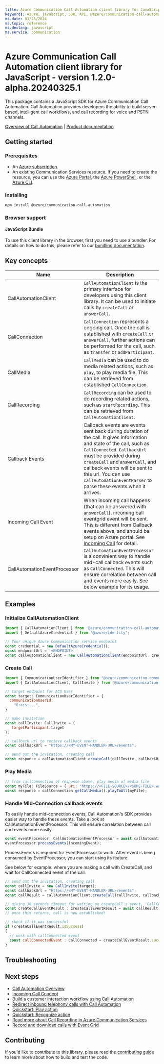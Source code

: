 ```yaml
---
title: Azure Communication Call Automation client library for JavaScript
keywords: Azure, javascript, SDK, API, @azure/communication-call-automation, communication
ms.date: 03/25/2024
ms.topic: reference
ms.devlang: javascript
ms.service: communication
---
```

# Azure Communication Call Automation client library for JavaScript - version 1.2.0-alpha.20240325.1 


This package contains a JavaScript SDK for Azure Communication Call Automation. Call Automation provides developers the ability to build server-based, intelligent call workflows, and call recording for voice and PSTN channels.

[Overview of Call Automation][overview] | [Product documentation][product_docs]

## Getting started

### Prerequisites

- An [Azure subscription][azure_sub].
- An existing Communication Services resource. If you need to create the resource, you can use the [Azure Portal][azure_portal], the [Azure PowerShell][azure_powershell], or the [Azure CLI][azure_cli].

### Installing
```bash
npm install @azure/communication-call-automation
```

### Browser support

#### JavaScript Bundle
To use this client library in the browser, first you need to use a bundler. For details on how to do this, please refer to our [bundling documentation][build_doc].

## Key concepts
| Name                 | Description                                                                                                                                                                                                                                                                                                                              |
| -------------------- | ---------------------------------------------------------------------------------------------------------------------------------------------------------------------------------------------------------------------------------------------------------------------------------------------------------------------------------------- |
| CallAutomationClient | `CallAutomationClient` is the primary interface for developers using this client library. It can be used to initiate calls by `createCall` or `answerCall`.                                                                                                                                                                              |
| CallConnection       | `CallConnection` represents a ongoing call. Once the call is established with `createCall` or `answerCall`, further actions can be performed for the call, such as `transfer` or `addParticipant`.                                                                                                                                       |
| CallMedia            | `CallMedia` can be used to do media related actions, such as `play`, to play media file. This can be retrieved from established `CallConnection`.                                                                                                                                                                                        |
| CallRecording        | `CallRecording` can be used to do recording related actions, such as `startRecording`. This can be retrieved from `CallAutomationClient`.                                                                                                                                                                                                |
| Callback Events      | Callback events are events sent back during duration of the call. It gives information and state of the call, such as `CallConnected`. `CallbackUrl` must be provided during `createCall` and `answerCall`, and callback events will be sent to this url. You can use `callAutomationEventParser` to parse these events when it arrives. |
| Incoming Call Event  | When incoming call happens (that can be answered with `answerCall`), incoming call eventgrid event will be sent. This is different from Callback events above, and should be setup on Azure portal. See [Incoming Call][incomingcall] for detail.                                                                                        |
| CallAutomationEventProcessor | `CallAutomationEventProcessor` is a convinient way to handle mid-call callback events such as `CallConnected`. This will ensure correlation between call and events more easily. See below example for its usage.|

## Examples
### Initialize CallAutomationClient
```JavaScript
import { CallAutomationClient } from '@azure/communication-call-automation';
import { DefaultAzureCredential } from "@azure/identity"; 

// Your unique Azure Communication service endpoint
const credential = new DefaultAzureCredential(); 
const endpointUrl = '<ENDPOINT>' 
const callAutomationClient = new CallAutomationClient(endpointUrl, credential); 
```

### Create Call
```JavaScript
import { CommunicationUserIdentifier } from "@azure/communication-common";
import { CallAutomationClient, CallInvite } from '@azure/communication-call-automation';

// target endpoint for ACS User
const target: CommunicationUserIdentifier = {
  communicationUserId:
    "8:acs:...",
}

// make invitation
const callInvite: CallInvite = {
   targetParticipant:target
};

// callback url to recieve callback events
const callbackUrl = "https://<MY-EVENT-HANDLER-URL>/events";

// send out the invitation, creating call
const response = callAutomationClient.createCall(callInvite, callbackUrl);
```

### Play Media
```JavaScript
// from callconnection of response above, play media of media file
const myFile: FileSource = { uri: "https://<FILE-SOURCE>/<SOME-FILE>.wav" }
const response = callConnection.getCallMedia().playToAll(myFile);
```

### Handle Mid-Connection callback events
To easily handle mid-connection events, Call Automation's SDK provides easier way to handle these events. Take a look at CallAutomationEventProcessor. This will ensure correlation between call and events more easily.
```JavaScript
const eventProcessor: CallAutomationEventProcessor = await callAutomationClient.getEventProcessor();
eventProcessor.processEvents(incomingEvent);
```
ProcessEvents is required for EventProcessor to work. After event is being consumed by EventProcessor, you can start using its feature.

See below for example: where you are making a call with CreateCall, and wait for CallConnected event of the call.
```JavaScript
// send out the invitation, creating call
const callInvite = new CallInvite(target);
const callbackUrl = "https://<MY-EVENT-HANDLER-URL>/events";
const callResult = callAutomationClient.createCall(callInvite, callbackUrl);

// giving 30 seconds timeout for waiting on createCall's event, 'CallConnected'
const createCallEventResult : CreateCallEventResult = await callResult.waitForEventProcessor(undefined, 30000);
// once this returns, call is now established!

// check if it was successful
if (createCallEventResult.isSuccess)
{
  // work with callConnected event
  const callConnectedEvent : CallConnected = createCallEventResult.successResult!;
}
```

## Troubleshooting

## Next steps
- [Call Automation Overview][overview]
- [Incoming Call Concept][incomingcall]
- [Build a customer interaction workflow using Call Automation][build1]
- [Redirect inbound telephony calls with Call Automation][build2]
- [Quickstart: Play action][build3]
- [Quickstart: Recognize action][build4]
- [Read more about Call Recording in Azure Communication Services][recording1]
- [Record and download calls with Event Grid][recording2]

## Contributing

If you'd like to contribute to this library, please read the [contributing guide](https://github.com/Azure/azure-sdk-for-js/blob/master/CONTRIBUTING.md) to learn more about how to build and test the code.

<!-- LINKS -->
[overview]: https://learn.microsoft.com/azure/communication-services/concepts/voice-video-calling/call-automation
[product_docs]: /azure/communication-services/overview
[azure_cli]: /cli/azure
[azure_sub]: https://azure.microsoft.com/free/
[azure_portal]: https://portal.azure.com
[azure_powershell]: /powershell/module/az.communication/new-azcommunicationservice
[build_doc]: https://github.com/Azure/azure-sdk-for-js/blob/main/documentation/Bundling.md
[incomingcall]: https://learn.microsoft.com/azure/communication-services/concepts/voice-video-calling/incoming-call-notification
[build1]: https://learn.microsoft.com/azure/communication-services/quickstarts/voice-video-calling/callflows-for-customer-interactions?pivots=programming-language-csha
[build2]: https://learn.microsoft.com/azure/communication-services/how-tos/call-automation-sdk/redirect-inbound-telephony-calls?pivots=programming-language-csharp
[build3]: https://learn.microsoft.com/azure/communication-services/quickstarts/voice-video-calling/play-action?pivots=programming-language-csharp
[build4]: https://learn.microsoft.com/azure/communication-services/quickstarts/voice-video-calling/recognize-action?pivots=programming-language-csharp
[recording1]: https://learn.microsoft.com/azure/communication-services/concepts/voice-video-calling/call-recording
[recording2]: https://learn.microsoft.com/azure/communication-services/quickstarts/voice-video-calling/get-started-call-recording?pivots=programming-language-csharp

